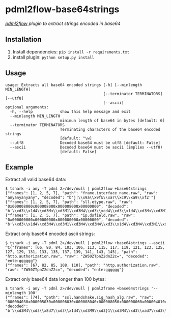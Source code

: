# pdml2flow-base64strings
_[pdml2flow] plugin to extract strings encoded in base64_

## Installation

1. Install dependencies: `pip install -r requirements.txt`
2. install plugin: `python setup.py install`

## Usage

```
usage: Extracts all base64 encoded strings [-h] [--minlength MIN_LENGTH]
                                           [--terminator TERMINATORS] [--utf8]
                                           [--ascii]
optional arguments:
  -h, --help            show this help message and exit
  --minlength MIN_LENGTH
                        minimun length of base64 in bytes [default: 6]
  --terminator TERMINATORS
                        Terminating characters of the base64 encoded strings
                        [default: ^\w]
  --utf8                Decoded base64 must be utf8 [default: False]
  --ascii               Decoded base64 must be ascii (implies --utf8)
                        [default: False]
```

## Example

Extract all valid base64 data:
```
$ tshark -i any -T pdml 2>/dev/null | pdml2flow +base64strings
{"frames": [1, 2, 5, 7], "path": "frame.interface_name.raw", "raw": "anyanyanyany", "decoded": "b'j|\\x9a\\x9f&\\xa7\\xc9\\xa9\\xf2'"}
{"frames": [1, 2, 5, 7], "path": "sll.etype.raw", "raw": "0x000008000x000008000x000008000x00000800", "decoded": "b'\\xd3\\x1d4\\xd3M<\\xd3M1\\xd3M4\\xd3\\xcd4\\xd3\\x1d4\\xd3M<\\xd3M1\\xd3M4\\xd3\\xcd4'"}
{"frames": [1, 2, 5, 7], "path": "ip.dsfield.raw", "raw": "0x000000000x000000000x000000000x00000000", "decoded": "b'\\xd3\\x1d4\\xd3M4\\xd3M1\\xd3M4\\xd3M4\\xd3\\x1d4\\xd3M4\\xd3M1\\xd3M4\\xd3M4'"}
```

Extract only base64 encoded ascii strings:
```
$ tshark -i any -T pdml 2>/dev/null | pdml2flow +base64strings --ascii
^C{"frames": [66, 80, 84, 103, 106, 113, 115, 117, 119, 121, 123, 125, 127, 129, 131, 133, 135, 137, 139, 141, 143, 145], "path": "http.authorization.raw", "raw": "ZW50ZTpnZ2dnZ2c=", "decoded": "ente:gggggg"}
{"frames": [67, 82, 85, 108, 110], "path": "http.authorization.raw", "raw": "ZW50ZTpnZ2dnZ2c=", "decoded": "ente:gggggg"}
```

Extract only base64 data longer than 100 bytes:
```
$ tshark -i any -T pdml 2>/dev/null | pdml2frame +base64strings '--minlength 100'
{"frames": [74], "path": "ssl.handshake.sig_hash_alg.raw", "raw": "000004030x000005030x000006030x000008040x000008050x000008060x000004010x000005010x000006010x000002030x00000201", "decoded": "b'\\xd3M4\\xd3\\x8d7\\xd3\\x1d4\\xd3M9\\xd3}1\\xd3M4\\xd3\\xad7\\xd3\\x1d4\\xd3M<\\xd3\\x8d1\\xd3M4\\xd3\\xcd9\\xd3\\x1d4\\xd3M<\\xd3\\xad1\\xd3M4\\xd3\\x8d5\\xd3\\x1d4\\xd3M9\\xd3]1\\xd3M4\\xd3\\xad5\\xd3\\x1d4\\xd3M6\\xd3}1\\xd3M4\\xd3m5'"}
```

[pdml2flow]: https://github.com/Enteee/pdml2flow
